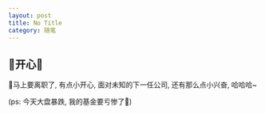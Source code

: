 ```yaml
---
layout: post
title: No Title
category: 随笔
---
```


## 🥁开心🎃

🥁马上要离职了, 有点小开心, 面对未知的下一任公司, 还有那么点小兴奋, 哈哈哈~

(ps: 今天大盘暴跌, 我的基金要亏惨了🎃)